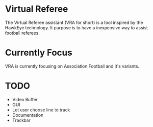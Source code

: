 # Virtual Referee
The Virtual Referee assistant (VRA for short) is a tool inspired by the HawkEye technology. It purpose is to have a inexpensive way to assist football referees.

# Currently Focus
VRA is currently focusing on Association Football and it's variants.

# TODO
* Video Buffer
* GUI
* Let user choose line to track
* Documentation
* Trackbar
